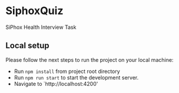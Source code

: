 # SiphoxQuiz

SiPhox Health Interview Task

## Local setup

Please follow the next steps to run the project on your local machine:
* Run `npm install` from project root directory
* Run `npm run start` to start the development server.
* Navigate to `http://localhost:4200'
